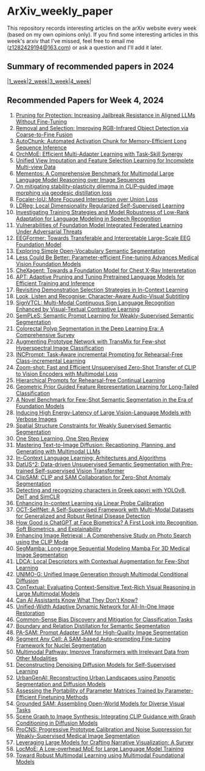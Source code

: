 # ArXiv_weekly_paper
This repository records interesting articles on the arXiv website every week (based on my own opinions only).
If you find some interesting articles in this week's arxiv that I've missed, feel free to email me (z1282429194@163.com) or ask a question and I'll add it later.

## Summary of recommended papers in 2024
<!-- | | | | |
|--------|--------|--------|--------| -->
|[1_week](https://github.com/Fatflower/ArXiv_weekly_paper/blob/main/2024/1_week.md)|[2_week](https://github.com/Fatflower/ArXiv_weekly_paper/blob/main/2024/2_week.md)|[3_week](https://github.com/Fatflower/ArXiv_weekly_paper/blob/main/2024/3_week.md)|[4_week](https://github.com/Fatflower/ArXiv_weekly_paper/blob/main/2024/4_week.md)|

<!-- | | | | | -->

## Recommended Papers for Week 4, 2024
1. [Pruning for Protection: Increasing Jailbreak Resistance in Aligned LLMs Without Fine-Tuning](https://arxiv.org/abs/2401.10862)
2. [Removal and Selection: Improving RGB-Infrared Object Detection via Coarse-to-Fine Fusion](https://arxiv.org/abs/2401.10731)
3. [AutoChunk: Automated Activation Chunk for Memory-Efficient Long Sequence Inference](https://arxiv.org/abs/2401.10652)
4. [OrchMoE: Efficient Multi-Adapter Learning with Task-Skill Synergy](https://arxiv.org/abs/2401.10559)
5. [Unified View Imputation and Feature Selection Learning for Incomplete Multi-view Data](https://arxiv.org/abs/2401.10549)
6. [Mementos: A Comprehensive Benchmark for Multimodal Large Language Model Reasoning over Image Sequences](https://arxiv.org/abs/2401.10529)
7. [On mitigating stability-plasticity dilemma in CLIP-guided image morphing via geodesic distillation loss](https://arxiv.org/abs/2401.10526)
8. [Focaler-IoU: More Focused Intersection over Union Loss](https://arxiv.org/abs/2401.10525)
9. [LDReg: Local Dimensionality Regularized Self-Supervised Learning](https://arxiv.org/abs/2401.10474)
10. [Investigating Training Strategies and Model Robustness of Low-Rank Adaptation for Language Modeling in Speech Recognition](https://arxiv.org/abs/2401.10447)
11. [Vulnerabilities of Foundation Model Integrated Federated Learning Under Adversarial Threats](https://arxiv.org/abs/2401.10375)
12. [EEGFormer: Towards Transferable and Interpretable Large-Scale EEG Foundation Model](https://arxiv.org/abs/2401.10278)
13. [Exploring Simple Open-Vocabulary Semantic Segmentation](https://arxiv.org/abs/2401.12217)
14. [Less Could Be Better: Parameter-efficient Fine-tuning Advances Medical Vision Foundation Models](https://arxiv.org/abs/2401.12215)
15. [CheXagent: Towards a Foundation Model for Chest X-Ray Interpretation](https://arxiv.org/abs/2401.12208)
16. [APT: Adaptive Pruning and Tuning Pretrained Language Models for Efficient Training and Inference](https://arxiv.org/abs/2401.12200)
17. [Revisiting Demonstration Selection Strategies in In-Context Learning](https://arxiv.org/abs/2401.12087)
18. [Look, Listen and Recognise: Character-Aware Audio-Visual Subtitling](https://arxiv.org/abs/2401.12039)
19. [SignVTCL: Multi-Modal Continuous Sign Language Recognition Enhanced by Visual-Textual Contrastive Learning](https://arxiv.org/abs/2401.11847)
20. [SemPLeS: Semantic Prompt Learning for Weakly-Supervised Semantic Segmentation](https://arxiv.org/abs/2401.11791)
21. [Colorectal Polyp Segmentation in the Deep Learning Era: A Comprehensive Survey](https://arxiv.org/abs/2401.11734)
22. [Augmenting Prototype Network with TransMix for Few-shot Hyperspectral Image Classification](https://arxiv.org/abs/2401.11724)
23. [INCPrompt: Task-Aware incremental Prompting for Rehearsal-Free Class-incremental Learning](https://arxiv.org/abs/2401.11667)
24. [Zoom-shot: Fast and Efficient Unsupervised Zero-Shot Transfer of CLIP to Vision Encoders with Multimodal Loss](https://arxiv.org/abs/2401.11633)
25. [Hierarchical Prompts for Rehearsal-free Continual Learning](https://arxiv.org/abs/2401.11544)
26. [Geometric Prior Guided Feature Representation Learning for Long-Tailed Classification](https://arxiv.org/abs/2401.11436)
27. [A Novel Benchmark for Few-Shot Semantic Segmentation in the Era of Foundation Models](https://arxiv.org/abs/2401.11311)
28. [Inducing High Energy-Latency of Large Vision-Language Models with Verbose Images](https://arxiv.org/abs/2401.11170)
29. [Spatial Structure Constraints for Weakly Supervised Semantic Segmentation](https://arxiv.org/abs/2401.11122)
30. [One Step Learning, One Step Review](https://arxiv.org/abs/2401.10962)
31. [Mastering Text-to-Image Diffusion: Recaptioning, Planning, and Generating with Multimodal LLMs](https://arxiv.org/abs/2401.11708)
32. [In-Context Language Learning: Arhitectures and Algorithms](https://arxiv.org/abs/2401.12973)
33. [DatUS^2: Data-driven Unsupervised Semantic Segmentation with Pre-trained Self-supervised Vision Transformer](https://arxiv.org/abs/2401.12820)
34. [ClipSAM: CLIP and SAM Collaboration for Zero-Shot Anomaly Segmentation](https://arxiv.org/abs/2401.12665)
35. [Detecting and recognizing characters in Greek papyri with YOLOv8, DeiT and SimCLR](https://arxiv.org/abs/2401.12513)
36. [Enhancing In-context Learning via Linear Probe Calibration](https://arxiv.org/abs/2401.12406)
37. [OCT-SelfNet: A Self-Supervised Framework with Multi-Modal Datasets for Generalized and Robust Retinal Disease Detection](https://arxiv.org/abs/2401.12344)
38. [How Good is ChatGPT at Face Biometrics? A First Look into Recognition, Soft Biometrics, and Explainability](https://arxiv.org/abs/2401.13641)
39. [Enhancing Image Retrieval : A Comprehensive Study on Photo Search using the CLIP Mode](https://arxiv.org/abs/2401.13613)
40. [SegMamba: Long-range Sequential Modeling Mamba For 3D Medical Image Segmentation](https://arxiv.org/abs/2401.13560)
41. [LDCA: Local Descriptors with Contextual Augmentation for Few-Shot Learning](https://arxiv.org/abs/2401.13499)
42. [UNIMO-G: Unified Image Generation through Multimodal Conditional Diffusion](https://arxiv.org/abs/2401.13388)
43. [ConTextual: Evaluating Context-Sensitive Text-Rich Visual Reasoning in Large Multimodal Models](https://arxiv.org/abs/2401.13311)
44. [Can AI Assistants Know What They Don't Know?](https://arxiv.org/abs/2401.13275)
45. [Unified-Width Adaptive Dynamic Network for All-In-One Image Restoration](https://arxiv.org/abs/2401.13221)
46. [Common-Sense Bias Discovery and Mitigation for Classification Tasks](https://arxiv.org/abs/2401.13213)
47. [Boundary and Relation Distillation for Semantic Segmentation](https://arxiv.org/abs/2401.13174)
48. [PA-SAM: Prompt Adapter SAM for High-Quality Image Segmentation](https://arxiv.org/abs/2401.13051)
49. [Segment Any Cell: A SAM-based Auto-prompting Fine-tuning Framework for Nuclei Segmentation](https://arxiv.org/abs/2401.13220)
50. [Multimodal Pathway: Improve Transformers with Irrelevant Data from Other Modalities](https://arxiv.org/abs/2401.14405)
51. [Deconstructing Denoising Diffusion Models for Self-Supervised Learning](https://arxiv.org/abs/2401.14404)
52. [UrbanGenAI: Reconstructing Urban Landscapes using Panoptic Segmentation and Diffusion Models](https://arxiv.org/abs/2401.14379)
53. [Assessing the Portability of Parameter Matrices Trained by Parameter-Efficient Finetuning Methods](https://arxiv.org/abs/2401.14228)
54. [Grounded SAM: Assembling Open-World Models for Diverse Visual Tasks](https://arxiv.org/abs/2401.14159)
55. [Scene Graph to Image Synthesis: Integrating CLIP Guidance with Graph Conditioning in Diffusion Models](https://arxiv.org/abs/2401.14111)
56. [ProCNS: Progressive Prototype Calibration and Noise Suppression for Weakly-Supervised Medical Image Segmentation](https://arxiv.org/abs/2401.14074)
57. [Leveraging Large Models for Crafting Narrative Visualization: A Survey](https://arxiv.org/abs/2401.14010)
58. [LocMoE: A Low-overhead MoE for Large Language Model Training](https://arxiv.org/abs/2401.13920)
59. [Toward Robust Multimodal Learning using Multimodal Foundational Models](https://arxiv.org/abs/2401.13697)